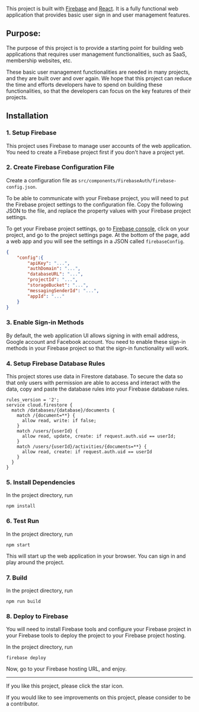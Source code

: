 This project is built with [Firebase](https://firebase.google.com/) and [React](https://reactjs.org/). It is a fully functional web application that provides basic user sign in and user management features.

## Purpose:

The purpose of this project is to provide a starting point for building web applications that requires user management functionalities, such as SaaS, membership websites, etc.

These basic user management functionalities are needed in many projects, and they are built over and over again. We hope that this project can reduce the time and efforts developers have to spend on building these functionalities, so that the developers can focus on the key features of their projects.

## Installation

### 1. Setup Firebase

This project uses Firebase to manage user accounts of the web application. You need to create a Firebase project first if you don't have a project yet.

### 2. Create Firebase Configuration File

Create a configuration file as `src/components/FirebaseAuth/firebase-config.json`.

To be able to communicate with your Firebase project, you will need to put the Firebase project settings to the configuration file. Copy the following JSON to the file, and replace the property values with your Firebase project settings.

To get your Firebase project settings, go to [Firebase console](https://console.firebase.google.com/), click on your project, and go to the project settings page. At the bottom of the page, add a web app and you will see the settings in a JSON called `firebaseConfig`.

```json
{
    "config":{
        "apiKey": "...",
        "authDomain": "...",
        "databaseURL": "...",
        "projectId": "...",
        "storageBucket": "...",
        "messagingSenderId": "...",
        "appId": "..."
    }
}
```

### 3. Enable Sign-in Methods

By default, the web application UI allows signing in with email address, Google account and Facebook account. You need to enable these sign-in methods in your Firebase project so that the sign-in functionality will work.

### 4. Setup Firebase Database Rules

This project stores use data in Firestore database. To secure the data so that only users with permission are able to access and interact with the data, copy and paste the database rules into your Firebase database rules.

```
rules_version = '2';
service cloud.firestore {
  match /databases/{database}/documents {
    match /{document=**} {
      allow read, write: if false;
    }
    match /users/{userId} {
      allow read, update, create: if request.auth.uid == userId;
    }
    match /users/{userId}/activities/{documents=**} {
      allow read, create: if request.auth.uid == userId
    }
  }
}
```

### 5. Install Dependencies

In the project directory, run
```
npm install
```

### 6. Test Run

In the project directory, run
```
npm start
```

This will start up the web application in your browser. You can sign in and play around the project.

### 7. Build

In the project directory, run
```
npm run build
```

### 8. Deploy to Firebase

You will need to install Firebase tools and configure your Firebase project in your Firebase tools to deploy the project to your Firebase project hosting.

In the project directory, run
```
firebase deploy
```

Now, go to your Firebase hosting URL, and enjoy.

---

If you like this project, please click the star icon.

If you would like to see improvements on this project, please consider to be a contributor.
